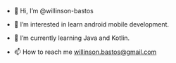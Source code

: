 - 👋 Hi, I’m @willinson-bastos
- 👀 I’m interested in learn android mobile development.
- 🌱 I’m currently learning Java and Kotlin.

- 📫 How to reach me willinson.bastos@gmail.com

<!---
willinson-bastos/willinson-bastos is a ✨ special ✨ repository because its `README.md` (this file) appears on your GitHub profile.
You can click the Preview link to take a look at your changes.
--->

